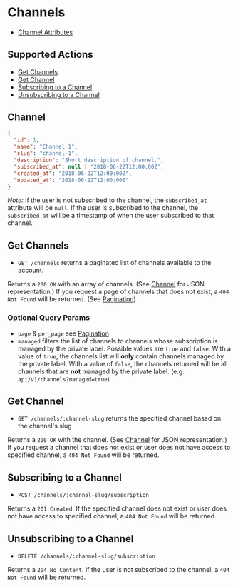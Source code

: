 # Channels

* [Channel Attributes](#channel)

## Supported Actions

* [Get Channels](#get-channels)
* [Get Channel](#get-channel)
* [Subscribing to a Channel](#subscribing-to-a-channel)
* [Unsubscribing to a Channel](#unsubscribing-to-a-channel)

## Channel

```json
{
  "id": 1,
  "name": "Channel 1",
  "slug": "channel-1",
  "description": "Short description of channel.",
  "subscribed_at": null | "2018-06-22T12:00:00Z",
  "created_at": "2018-06-22T12:00:00Z",
  "updated_at": "2018-06-22T12:00:00Z"
}
```

*Note:* If the user is not subscribed to the channel, the `subscribed_at` attribute will be `null`. If the user is subscribed to the channel, the `subscribed_at` will be a timestamp of when the user subscribed to that channel.

## Get Channels

* ```GET /channels``` returns a paginated list of channels available to the account.

Returns a `200 OK` with an array of channels. (See [Channel](#channel) for JSON representation.) If you request a page of channels that does not exist, a `404 Not Found` will be returned. (See [Pagination](https://github.com/outstand/api-docs#pagination))

### Optional Query Params

* `page` & `per_page` see [Pagination](https://github.com/outstand/api-docs#pagination)
* `managed` filters the list of channels to channels whose subscription is managed by the private label. Possible values are `true` and `false`. With a value of `true`, the channels list will **only** contain channels managed by the private label. With a value of `false`, the channels returned will be all channels that are **not** managed by the private label. (e.g. `api/v1/channels?managed=true`)

## Get Channel

* ```GET /channels/:channel-slug``` returns the specified channel based on the channel's slug

Returns a `200 OK` with the channel. (See [Channel](#channel) for JSON representation.) If you request a channel that does not exist or user does not have access to specified channel, a `404 Not Found` will be returned.

## Subscribing to a Channel

* ```POST /channels/:channel-slug/subscription```

Returns a `201 Created`. If the specified channel does not exist or user does not have access to specified channel, a `404 Not Found` will be returned.

## Unsubscribing to a Channel

* ```DELETE /channels/:channel-slug/subscription```

Returns a `204 No Content`. If the user is not subscribed to the channel, a `404 Not Found` will be returned.
